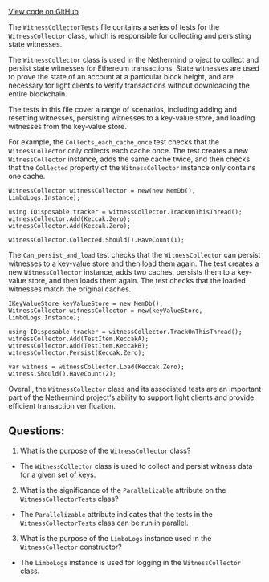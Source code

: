 [View code on GitHub](https://github.com/NethermindEth/nethermind/src/Nethermind/Nethermind.State.Test/Witnesses/WitnessCollectorTests.cs)

The `WitnessCollectorTests` file contains a series of tests for the `WitnessCollector` class, which is responsible for collecting and persisting state witnesses. 

The `WitnessCollector` class is used in the Nethermind project to collect and persist state witnesses for Ethereum transactions. State witnesses are used to prove the state of an account at a particular block height, and are necessary for light clients to verify transactions without downloading the entire blockchain. 

The tests in this file cover a range of scenarios, including adding and resetting witnesses, persisting witnesses to a key-value store, and loading witnesses from the key-value store. 

For example, the `Collects_each_cache_once` test checks that the `WitnessCollector` only collects each cache once. The test creates a new `WitnessCollector` instance, adds the same cache twice, and then checks that the `Collected` property of the `WitnessCollector` instance only contains one cache. 

```
WitnessCollector witnessCollector = new(new MemDb(), LimboLogs.Instance);

using IDisposable tracker = witnessCollector.TrackOnThisThread();
witnessCollector.Add(Keccak.Zero);
witnessCollector.Add(Keccak.Zero);

witnessCollector.Collected.Should().HaveCount(1);
```

The `Can_persist_and_load` test checks that the `WitnessCollector` can persist witnesses to a key-value store and then load them again. The test creates a new `WitnessCollector` instance, adds two caches, persists them to a key-value store, and then loads them again. The test checks that the loaded witnesses match the original caches. 

```
IKeyValueStore keyValueStore = new MemDb();
WitnessCollector witnessCollector = new(keyValueStore, LimboLogs.Instance);

using IDisposable tracker = witnessCollector.TrackOnThisThread();
witnessCollector.Add(TestItem.KeccakA);
witnessCollector.Add(TestItem.KeccakB);
witnessCollector.Persist(Keccak.Zero);

var witness = witnessCollector.Load(Keccak.Zero);
witness.Should().HaveCount(2);
```

Overall, the `WitnessCollector` class and its associated tests are an important part of the Nethermind project's ability to support light clients and provide efficient transaction verification.
## Questions: 
 1. What is the purpose of the `WitnessCollector` class?
- The `WitnessCollector` class is used to collect and persist witness data for a given set of keys.

2. What is the significance of the `Parallelizable` attribute on the `WitnessCollectorTests` class?
- The `Parallelizable` attribute indicates that the tests in the `WitnessCollectorTests` class can be run in parallel.

3. What is the purpose of the `LimboLogs` instance used in the `WitnessCollector` constructor?
- The `LimboLogs` instance is used for logging in the `WitnessCollector` class.